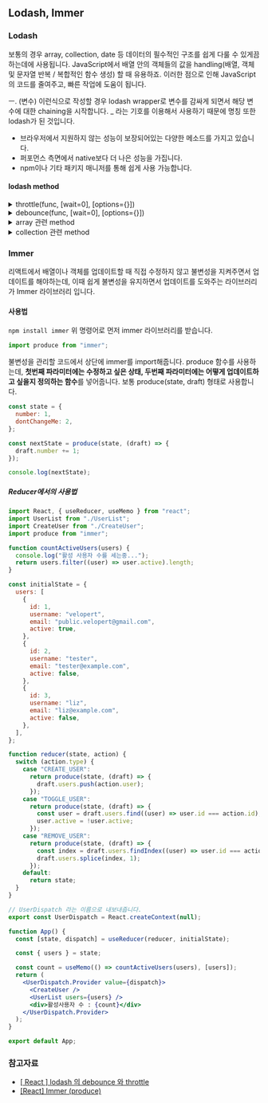 ## Lodash, Immer

### Lodash

보통의 경우 array, collection, date 등 데이터의 필수적인 구조를 쉽게 다룰 수 있게끔 하는데에 사용됩니다. JavaScript에서 배열 안의 객체들의 값을 handling(배열, 객체 및 문자열 반복 / 복합적인 함수 생성) 할 때 유용하죠. 이러한 점으로 인해 JavaScript의 코드를 줄여주고, 빠른 작업에 도움이 됩니다.

ㅡ. (변수) 이런식으로 작성할 경우 lodash wrapper로 변수를 감싸게 되면서 해당 변수에 대한 chaining을 시작합니다.
\_ 라는 기호를 이용해서 사용하기 때문에 명칭 또한 lodash가 된 것입니다.

- 브라우저에서 지원하지 않는 성능이 보장되어있는 다양한 메소드를 가지고 있습니다.
- 퍼포먼스 측면에서 native보다 더 나은 성능을 가집니다.
- npm이나 기타 패키지 매니저를 통해 쉽게 사용 가능합니다.

#### lodash method

<details>

<summary>throttle(func, [wait=0], [options={}])</summary>

throttle 은 발생한 이벤트 수와 관계없이 지정한 시간 단위당 최대 한 번만 동작하는 함수입니다.

```jsx
import React, { Component } from "react";
import { throttle } from "lodash";

class Ex_Trottle extends Component {
  throttleFunc = throttle(() => {
    console.log("throttle CALL");
  }, 1000);

  render() {
    return (
      <>
        <h2>검색어 입력</h2>
        <input type="text" onChange={this.throttleFunc} />
      </>
    );
  }
}

export default Ex_Trottle;
```

</details>

<details>

<summary>debounce(func, [wait=0], [options={}])</summary>

마지막 이벤트가 실행되고 일정 시간 동안, 추가 이벤트가 발생하지 않을 때 실행되는 함수입니다.

```jsx
import React, { Component } from "react";
import { debounce } from "lodash";

class Ex_Debounce extends Component {
  debounceFunc = debounce(() => {
    console.log("debounce CALL");
  }, 1000);

  render() {
    return (
      <>
        <h2>검색어 입력</h2>
        <input type="text" onChange={this.debounceFunc} />
      </>
    );
  }
}

export default Ex_Debounce;
```

</details>

<details>

<summary>array 관련 method</summary>

- findIndex()

  형식: \_.findindex(array,[predicate=.indentity],[thisArg])
  출력: index number
  배열 내에서 원하는 index를 쉽게 구할 수 있습니다.

```jsx
var myFriend = [
 {name:'kys',job:'developer',age:27},
 {name:'cys',job:'webtoons man',age:27},
 {name:'yhs',job:'florist',age:26},
 {name:'chj',job:'nonghyup man',age:27},
 {name:'ghh',job:'coffee man',age:27},
 {name:'ldh',job:'kangaroo father',age:27},
 {name:'hsy',job:'monk',age:27},
];

// 콜백함수를 통해 나이가 26인 객체가 처음으로 나오는 index 반환
_.findIndex(myFriend, function(friend) {
  return friend.age === 26;
});
// -> 2

// 처음 일치하는 object의 index 값을 반환합니다.
_.findIndex(myFriend, { name: 'cys', job:'webtoons man',age: 27 });
// -> 1

// 나이가 26인 객체가 처음으로 나오는 index 반환
_.findIndex(myFriend, age: 27);
// → 0
```

- flatten()

  형식: \_.flatten(arraym[isDeep])
  다차원 배열 내의 요소를 출력하는데 편리합니다.

```jsx
// 배열안의 배열 값을 순서대로 나열합니다.(depth를 명시하지 않을 경우1depth만)

_.flatten([1, [2, 3, [4]]]);
// → [1, 2, 3, [4]]

// 배열안의 배열 값을 깊이와 상관없이 순서대로 나열합니다.
_.flatten([1, [2, 3, [4]]], true);
// → [1, 2, 3, 4]
```

- remove()

  형식: .remove(array, [predicate=.identity], [thisArg])
  출력: 제거된 array
  배열 내의 조건에 맞는 요소들을 제거한 후 반환해줍니다.

```jsx
var array = [1, 2, 3, 4];

var evens = remove(array, function (n) {
  return n % 2 == 0;
});

console.log(array);
//-> [1,3]

console.log(evens);
//-> [2,4]
```

</details>

<details>

<summary>collection 관련 method</summary>

- every()

  형식: .every(collection, [predicate=.identity], [thisArg])
  출력: boolean 값
  배열 안 요소들의 값들을 비교하고 분석하는데 용이합니다.

```jsx
var myFriend = [
  { name: "kys", active: false },
  { name: "cys", active: false },
];

// 값을 비교할 수 있습니다.
_.every(myFriend, { name: "kys", active: false });
// → true

// key와 value가 있는지 확인할 수 있습니다.
_.every(myFriend, "active", false);
// → true

// key에 해당하는 value가 모두 true이면 true를 반환합니다.
_.every(myFriend, "active");
// → false
```

- find()

  형식: .find(collection, [predicate=.identity], [thisArg])
  find()는 조건을 만족하는 컬렉션에서의 첫번째 요소를 찾는 메소드입니다.

```jsx
var myFriend = [
  { name: "kys", job: "developer", age: 27 },
  { name: "cys", job: "webtoons man", age: 27 },
  { name: "yhs", job: "florist", age: 26 },
  { name: "chj", job: "nonghyup man", age: 27 },
  { name: "ghh", job: "coffee man", age: 27 },
  { name: "ldh", job: "kangaroo", age: 27 },
];

// 콜백함수가 처음으로 참이되는 객체를 반환
_.find(myFriend, function (friend) {
  return friend.age < 28;
});
// → { name: 'kys',job:'developer' ,'age': 27}
```

- filter()

  형식: .filter(collection, [predicate=.identity], [thisArg])
  filter()는 특정 조건을 만족하는 모든 요소를 추출하는 메소드입니다.

```jsx
var myFriend = [
  { name: "kys", job: "developer", age: 27 },
  { name: "cys", job: "webtoons man", age: 27 },
  { name: "yhs", job: "florist", age: 26 },
  { name: "chj", job: "nonghyup man", age: 27 },
  { name: "ghh", job: "coffee man", age: 27 },
  { name: "ldh", job: "kangaroo", age: 27 },
];

// 입력한 object의 key와 value들을 모두 포함하는 객체들을 배열로 반환합니다.
_.filter(myFriend, { age: 26, job: "florist" });
// → [{ name: 'yhs',job:'florist', age: 26}]

// 입력한 key값이 true인 객체들을 배열로 반환합니다.
_.filter(myFriend, (friend) => friend.age == 26);
// → [{ name: 'yhs',job:'florist', age: 26}]
```

- map()

  형식: .map(collection, [iteratee=.identity], [thisArg])
  출력: 계산 결과 배열함수를 실행하고 그 결과를 배열로 반환합니다. key값을 입력할 경우 해당 key값들만 간추려서 반환홥니다.

```jsx
function timesTwo(n) {
  return n * 3;
}

_.map([1,2],timesTwo);
//->[3,6]

var myFriend=[
  {'name':'kys'},
  {'name':'cys'},
];

.map(myFriend,'name');
//->['kys','cys']
```

- forEach()

  형식: .forEach(collection, [iteratee=.identity], [thisArg])
  배열의 값마다 함수를 실행시킬 때 용이하게 사용됩니다.

```jsx
_([1, 2])
  .forEach(function (n) {
    console.log(n);
  })
  .value();
// 1
// 2
```

- includes()

  형식: \_.includes(collection, target, [fromIndex=0])
  출력: boolean
  해당 collection에 target값이 있는지 판별해줍니다.

```jsx
// 배열에 값이 있는지 찾습니다.
_.includes([1, 2, 3], 1);
// → true

// index에 해당 값이 있는지 찾습니다.
_.includes([1, 2, 3], 1, 2);
// → false

// 일치하는 값이 있는지 찾습니다.
_.includes({ name: "yhs", age: 26 }, "yhs");
// → true

// 일치하는 값이 문자열 안에 있는지 찾습니다.
_.includes("dontknow", "ont");
// → true
```

- reduce()

  형식: .reduce(collection, [iteratee=.identity], [accumulator], [thisArg])

```jsx
//첫번째 인자에 대해 배열 내부의 값을 통해 콜백함수를 실행시킨 후 결과값을 반환합니다.

_.reduce([1, 2], function (total, n) {
  return total + n;
});
```

</details>

### Immer

리액트에서 배열이나 객체를 업데이트할 때 직접 수정하지 않고 불변성을 지켜주면서 업데이트를 해야하는데, 이때 쉽게 불변성을 유지하면서 업데이트를 도와주는 라이브러리가 Immer 라이브러리 입니다.

#### 사용법

`npm install immer`
위 명령어로 먼저 immer 라이브러리를 받습니다.

```jsx
import produce from "immer";
```

불변성을 관리할 코드에서 상단에 immer를 import해줍니다.
produce 함수를 사용하는데, **첫번째 파라미터에는 수정하고 싶은 상태, 두번째 파라미터에는 어떻게 업데이트하고 싶을지 정의하는 함수**를 넣어줍니다.
보통 produce(state, draft) 형태로 사용합니다.

```jsx
const state = {
  number: 1,
  dontChangeMe: 2,
};

const nextState = produce(state, (draft) => {
  draft.number += 1;
});

console.log(nextState);
```

##### Reducer에서의 사용법

```jsx
import React, { useReducer, useMemo } from "react";
import UserList from "./UserList";
import CreateUser from "./CreateUser";
import produce from "immer";

function countActiveUsers(users) {
  console.log("활성 사용자 수를 세는중...");
  return users.filter((user) => user.active).length;
}

const initialState = {
  users: [
    {
      id: 1,
      username: "velopert",
      email: "public.velopert@gmail.com",
      active: true,
    },
    {
      id: 2,
      username: "tester",
      email: "tester@example.com",
      active: false,
    },
    {
      id: 3,
      username: "liz",
      email: "liz@example.com",
      active: false,
    },
  ],
};

function reducer(state, action) {
  switch (action.type) {
    case "CREATE_USER":
      return produce(state, (draft) => {
        draft.users.push(action.user);
      });
    case "TOGGLE_USER":
      return produce(state, (draft) => {
        const user = draft.users.find((user) => user.id === action.id);
        user.active = !user.active;
      });
    case "REMOVE_USER":
      return produce(state, (draft) => {
        const index = draft.users.findIndex((user) => user.id === action.id);
        draft.users.splice(index, 1);
      });
    default:
      return state;
  }
}

// UserDispatch 라는 이름으로 내보내줍니다.
export const UserDispatch = React.createContext(null);

function App() {
  const [state, dispatch] = useReducer(reducer, initialState);

  const { users } = state;

  const count = useMemo(() => countActiveUsers(users), [users]);
  return (
    <UserDispatch.Provider value={dispatch}>
      <CreateUser />
      <UserList users={users} />
      <div>활성사용자 수 : {count}</div>
    </UserDispatch.Provider>
  );
}

export default App;
```

### 참고자료

- [[ React ] lodash 의 debounce 와 throttle](https://blog.naver.com/PostView.naver?blogId=twilight_teatime&logNo=222962739207)
- [[React] Immer (produce)](https://narup.tistory.com/226)
